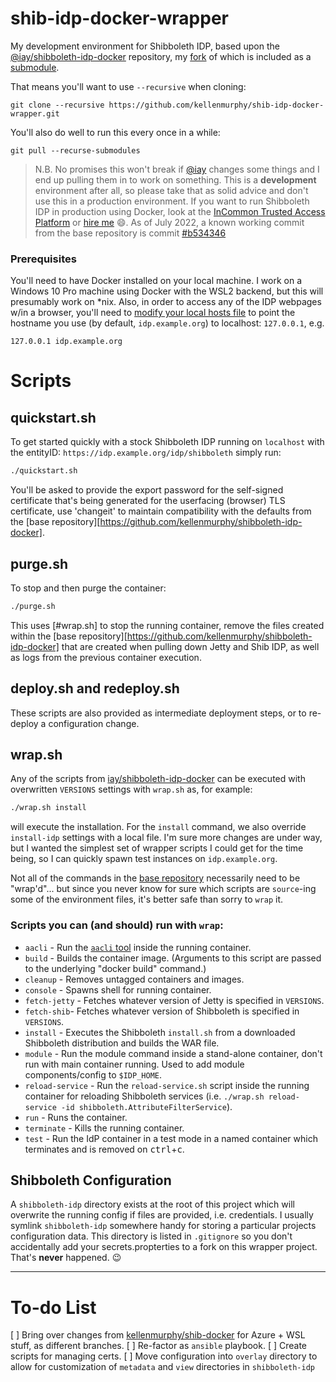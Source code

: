 # shib-idp-docker-wrapper

My development environment for Shibboleth IDP, based upon the [@iay/shibboleth-idp-docker](https://github.com/iay/shibboleth-idp-docker) repository, my [fork](https://github.com/kellenmurphy/shibboleth-idp-docker) of which is included as a [submodule](https://github.blog/2016-02-01-working-with-submodules/). 

That means you'll want to use `--recursive` when cloning:

```
git clone --recursive https://github.com/kellenmurphy/shib-idp-docker-wrapper.git
```

You'll also do well to run this every once in a while:

```
git pull --recurse-submodules
```  

> N.B. No promises this won't break if [@iay](https://github.com/iay) changes some things and I end up pulling them in to work on something. This is a **development** environment after all, so please take that as solid advice and don't use this in a production environment. If you want to run Shibboleth IDP in production using Docker, look at the [InCommon Trusted Access Platform](https://spaces.at.internet2.edu/display/ITAP/InCommon+Trusted+Access+Platform+Library) or [hire me](https://idmengineering.com) :smile:.  As of July 2022, a known working commit from the base repository is commit [#b534346](https://github.com/kellenmurphy/shibboleth-idp-docker/commit/b534346f244f3018bf2ae48988c2babfee995c5b)

### Prerequisites

You'll need to have Docker installed on your local machine. I work on a Windows 10 Pro machine using Docker with the WSL2 backend, but this will presumably work on *nix. Also, in order to access any of the IDP webpages w/in a browser, you'll need to [modify your local hosts file](https://www.bcsengineering.com/how-to-modify-your-hosts-file/) to point the hostname you use (by default, `idp.example.org`) to localhost: `127.0.0.1`, e.g.

```
127.0.0.1 idp.example.org
```
# Scripts

## quickstart.sh

To get started quickly with a stock Shibboleth IDP running on `localhost` with the entityID: `https://idp.example.org/idp/shibboleth` simply run:

```bash
./quickstart.sh
```

You'll be asked to provide the export password for the self-signed certificate that's being generated for the userfacing (browser) TLS certificate, use 'changeit' to maintain compatibility with the defaults from the [base repository][https://github.com/kellenmurphy/shibboleth-idp-docker].

## purge.sh

To stop and then purge the container:

```bash
./purge.sh
```

This uses [#wrap.sh] to stop the running container, remove the files created within the [base repository][https://github.com/kellenmurphy/shibboleth-idp-docker] that are created when pulling down Jetty and Shib IDP, as well as logs from the previous container execution.

## deploy.sh and redeploy.sh

These scripts are also provided as intermediate deployment steps, or to re-deploy a configuration change.
## wrap.sh

Any of the scripts from [iay/shibboleth-idp-docker](https://github.com/iay/shibboleth-idp-docker) can be executed with overwritten `VERSIONS` settings with `wrap.sh` as, for example:

```bash
./wrap.sh install
```

will execute the installation. For the `install` command, we also override `install-idp` settings with a local file. I'm sure more changes are under way, but I wanted the simplest set of wrapper scripts I could get for the time being, so I can quickly spawn test instances on `idp.example.org`. 

Not all of the commands in the [base repository](https://github.com/iay/shibboleth-idp-docker) necessarily need to be "wrap'd"... but since you never know for sure which scripts are `source`-ing some of the environment files, it's better safe than sorry to `wrap` it.

### Scripts you can (and should) run with `wrap`:

- `aacli` - Run the [`aacli` tool](https://shibboleth.atlassian.net/wiki/spaces/IDP4/pages/1265631852/AACLI) inside the running container.
- `build` - Builds the container image. (Arguments to this script are passed to the underlying "docker build" command.)
- `cleanup` - Removes untagged containers and images.
- `console` - Spawns shell for running container.
- `fetch-jetty` - Fetches whatever version of Jetty is specified in `VERSIONS`.
- `fetch-shib`- Fetches whatever version of Shibboleth is specified in `VERSIONS`.
- `install` - Executes the Shibboleth `install.sh` from a downloaded Shibboleth distribution and builds the WAR file.
- `module` - Run the module command inside a stand-alone container, don't run with main container running. Used to add module components/config to `$IDP_HOME`.
- `reload-service` - Run the `reload-service.sh` script inside the running container for reloading Shibboleth services (i.e. `./wrap.sh reload-service -id shibboleth.AttributeFilterService`).
- `run` - Runs the container.
- `terminate` - Kills the running container.
- `test` - Run the IdP container in a test mode in a named container which terminates and is removed on <kbd>ctrl</kbd>+<kbd>c</kbd>.

## Shibboleth Configuration

A `shibboleth-idp` directory exists at the root of this project which will overwrite the running config if files are provided, i.e. credentials. I usually symlink `shibboleth-idp` somewhere handy for storing a particular projects configuration data. This directory is listed in `.gitignore` so you don't accidentally add your secrets.propterties to a fork on this wrapper project. That's **never** happened. :wink:

---
# To-do List

[ ] Bring over changes from [kellenmurphy/shib-docker](https://github.com/kellenmurphy/shib-docker) for Azure + WSL stuff, as different branches.
[ ] Re-factor as `ansible` playbook.
[ ] Create scripts for managing certs.
[ ] Move configuration into `overlay` directory to allow for customization of `metadata` and `view` directories in `shibboleth-idp`